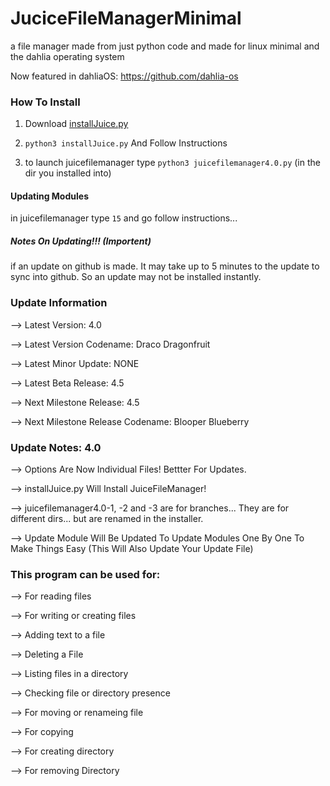 # JuciceFileManagerMinimal

a file manager made from just python code and made for linux minimal and the dahlia operating system

Now featured in dahliaOS: https://github.com/dahlia-os

### How To Install

1. Download [installJuice.py](https://github.com/EnderNightLord-ChromeBook/JuiceFileManagerMinimal/blob/master/installJuice.py)

2. `python3 installJuice.py` And Follow Instructions

3. to launch juicefilemanager type `python3 juicefilemanager4.0.py` (in the dir you installed into)

#### Updating Modules

in juicefilemanager type `15` and go follow instructions... 

##### Notes On Updating!!! (Importent)

if an update on github is made. It may take up to 5 minutes to the update to sync into github. So an update may not be installed instantly.

### Update Information

--> Latest Version: 4.0

--> Latest Version Codename: Draco Dragonfruit

--> Latest Minor Update: NONE

--> Latest Beta Release: 4.5

--> Next Milestone Release: 4.5

--> Next Milestone Release Codename: Blooper Blueberry 

### Update Notes: 4.0

--> Options Are Now Individual Files! Bettter For Updates.

--> installJuice.py Will Install JuiceFileManager!

--> juicefilemanager4.0-1, -2 and -3 are for branches... They are for different dirs... but are renamed in the installer.

--> Update Module Will Be Updated To Update Modules One By One To Make Things Easy (This Will Also Update Your Update File)

### This program can be used for:

--> For reading files

--> For writing or creating files

--> Adding text to a file

--> Deleting a File

--> Listing files in a directory

--> Checking file or directory presence

--> For moving or renameing file

--> For copying

--> For creating directory

--> For removing Directory
